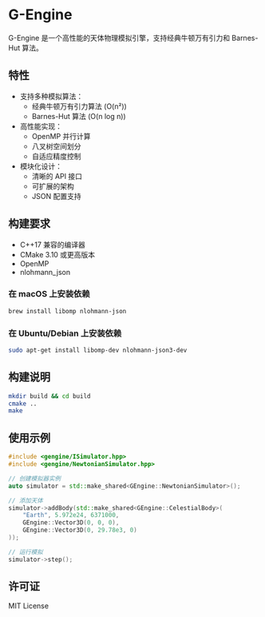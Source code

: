 # G-Engine

G-Engine 是一个高性能的天体物理模拟引擎，支持经典牛顿万有引力和 Barnes-Hut 算法。

## 特性

- 支持多种模拟算法：
  - 经典牛顿万有引力算法 (O(n²))
  - Barnes-Hut 算法 (O(n log n))
- 高性能实现：
  - OpenMP 并行计算
  - 八叉树空间划分
  - 自适应精度控制
- 模块化设计：
  - 清晰的 API 接口
  - 可扩展的架构
  - JSON 配置支持

## 构建要求

- C++17 兼容的编译器
- CMake 3.10 或更高版本
- OpenMP
- nlohmann_json

### 在 macOS 上安装依赖

```bash
brew install libomp nlohmann-json
```

### 在 Ubuntu/Debian 上安装依赖

```bash
sudo apt-get install libomp-dev nlohmann-json3-dev
```

## 构建说明

```bash
mkdir build && cd build
cmake ..
make
```

## 使用示例

```cpp
#include <gengine/ISimulator.hpp>
#include <gengine/NewtonianSimulator.hpp>

// 创建模拟器实例
auto simulator = std::make_shared<GEngine::NewtonianSimulator>();

// 添加天体
simulator->addBody(std::make_shared<GEngine::CelestialBody>(
    "Earth", 5.972e24, 6371000,
    GEngine::Vector3D(0, 0, 0),
    GEngine::Vector3D(0, 29.78e3, 0)
));

// 运行模拟
simulator->step();
```

## 许可证

MIT License 